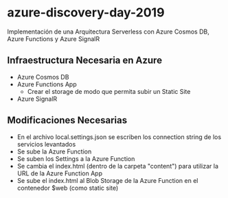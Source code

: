# azure-discovery-day-2019
Implementación de una Arquitectura Serverless con Azure Cosmos DB, Azure Functions y Azure SignalR

## Infraestructura Necesaria en Azure

* Azure Cosmos DB
* Azure Functions App
    * Crear el storage de modo que permita subir un Static Site
* Azure SignalR

## Modificaciones Necesarias

* En el archivo local.settings.json se escriben los connection string de los servicios levantados
* Se sube la Azure Function
* Se suben los Settings a la Azure Function
* Se cambia el index.html (dentro de la carpeta "content") para utilizar la URL de la Azure Function App
* Se sube el index.html al Blob Storage de la Azure Function en el contenedor $web (como static site)